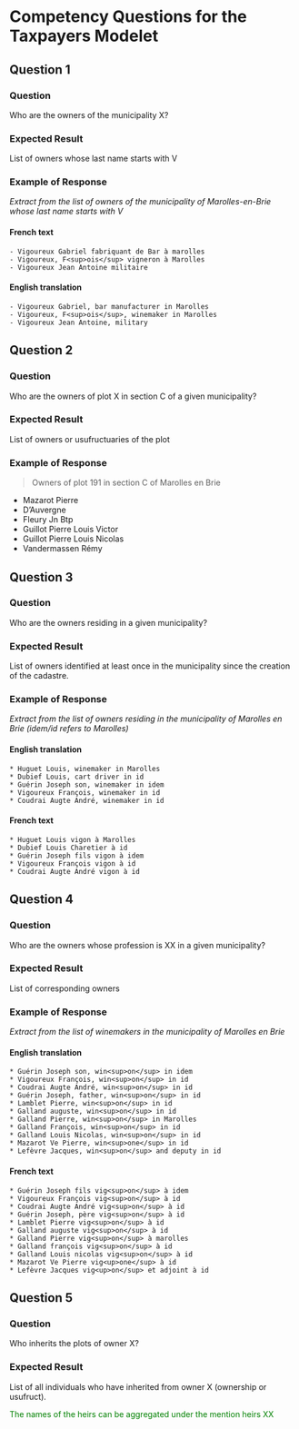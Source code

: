 # Competency Questions for the Taxpayers Modelet

## Question 1
### Question
Who are the owners of the municipality X?
### Expected Result
List of owners whose last name starts with V
### Example of Response
*Extract from the list of owners of the municipality of Marolles-en-Brie whose last name starts with V*
#### French text
```
- Vigoureux Gabriel fabriquant de Bar à marolles
- Vigoureux, F<sup>ois</sup> vigneron à Marolles
- Vigoureux Jean Antoine militaire
```
#### English translation
```
- Vigoureux Gabriel, bar manufacturer in Marolles
- Vigoureux, F<sup>ois</sup>, winemaker in Marolles
- Vigoureux Jean Antoine, military
```
## Question 2
### Question
Who are the owners of plot X in section C of a given municipality?
### Expected Result
List of owners or usufructuaries of the plot
### Example of Response
>Owners of plot 191 in section C of Marolles en Brie
* Mazarot Pierre
* D’Auvergne
* Fleury Jn Btp
* Guillot Pierre Louis Victor
* Guillot Pierre Louis Nicolas
* Vandermassen Rémy

## Question 3
### Question
Who are the owners residing in a given municipality?
### Expected Result
List of owners identified at least once in the municipality since the creation of the cadastre.
### Example of Response
*Extract from the list of owners residing in the municipality of Marolles en Brie (idem/id refers to Marolles)*
#### English translation
```
* Huguet Louis, winemaker in Marolles
* Dubief Louis, cart driver in id
* Guérin Joseph son, winemaker in idem
* Vigoureux François, winemaker in id
* Coudrai Augte André, winemaker in id
```
#### French text
```
* Huguet Louis vigon à Marolles
* Dubief Louis Charetier à id
* Guérin Joseph fils vigon à idem
* Vigoureux François vigon à id
* Coudrai Augte André vigon à id
```
## Question 4
### Question
Who are the owners whose profession is XX in a given municipality?
### Expected Result
List of corresponding owners
### Example of Response
*Extract from the list of winemakers in the municipality of Marolles en Brie*
#### English translation
```
* Guérin Joseph son, win<sup>on</sup> in idem
* Vigoureux François, win<sup>on</sup> in id
* Coudrai Augte André, win<sup>on</sup> in id
* Guérin Joseph, father, win<sup>on</sup> in id
* Lamblet Pierre, win<sup>on</sup> in id
* Galland auguste, win<sup>on</sup> in id
* Galland Pierre, win<sup>on</sup> in Marolles
* Galland François, win<sup>on</sup> in id
* Galland Louis Nicolas, win<sup>on</sup> in id
* Mazarot Ve Pierre, win<sup>one</sup> in id
* Lefèvre Jacques, win<sup>on</sup> and deputy in id
```
#### French text
```
* Guérin Joseph fils vig<sup>on</sup> à idem
* Vigoureux François vig<sup>on</sup> à id
* Coudrai Augte André vig<sup>on</sup> à id
* Guérin Joseph, père vig<sup>on</sup> à id
* Lamblet Pierre vig<sup>on</sup> à id
* Galland auguste vig<sup>on</sup> à id
* Galland Pierre vig<sup>on</sup> à marolles
* Galland françois vig<sup>on</sup> à id
* Galland Louis nicolas vig<sup>on</sup> à id
* Mazarot Ve Pierre vig<up>one</sup> à id
* Lefèvre Jacques vig<up>on</sup> et adjoint à id
```
## Question 5
### Question
Who inherits the plots of owner X?
### Expected Result
List of all individuals who have inherited from owner X (ownership or usufruct).

<p style="color: green">The names of the heirs can be aggregated under the mention heirs XX</p>